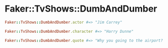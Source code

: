 # Faker::TvShows::DumbAndDumber

```ruby
Faker::TvShows::DumbAndDumber.actor #=> "Jim Carrey"

Faker::TvShows::DumbAndDumber.character #=> "Harry Dunne"

Faker::TvShows::DumbAndDumber.quote #=> "Why you going to the airport? Flying somewhere?"
```

